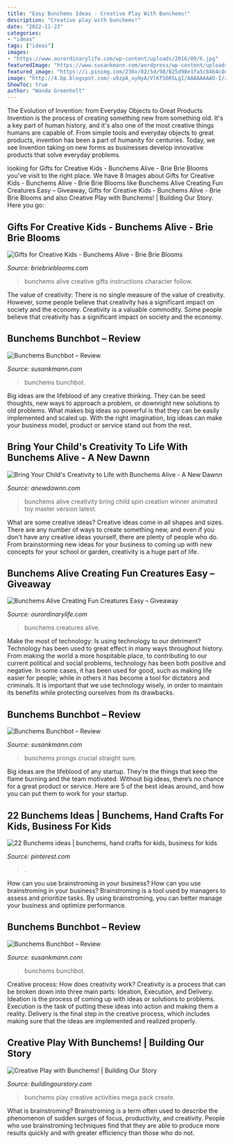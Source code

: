 ```yaml
---
title: "Easy Bunchems Ideas - Creative Play With Bunchems!"
description: "Creative play with bunchems!"
date: "2022-11-23"
categories:
- "ideas"
tags: ["ideas"]
images:
- "https://www.ourordinarylife.com/wp-content/uploads/2016/09/6.jpg"
featuredImage: "https://www.susankmann.com/wordpress/wp-content/uploads/2017/08/Prongs.jpg"
featured_image: "https://i.pinimg.com/236x/82/5d/98/825d98e1fa5c8464c8da98786b7d9cb3--d-quilling-creative-kids.jpg"
image: "http://4.bp.blogspot.com/-u9zpA_xyHyA/VlKfS6RSLgI/AAAAAAAAO-I/z5dFwWW3nnk/s1600/Bunchems%2Bfor%2BTeagan.jpg"
ShowToc: true
author: "Wanda Greenholt"
---
```



The Evolution of Invention: from Everyday Objects to Great Products
Invention is the process of creating something new from something old. It's a key part of human history, and it's also one of the most creative things humans are capable of. From simple tools and everyday objects to great products, invention has been a part of humanity for centuries. Today, we see Invention taking on new forms as businesses develop innovative products that solve everyday problems.

	

		
looking for Gifts for Creative Kids - Bunchems Alive - Brie Brie Blooms you've visit to the right place. We have 8 Images about Gifts for Creative Kids - Bunchems Alive - Brie Brie Blooms like Bunchems Alive Creating Fun Creatures Easy – Giveaway, Gifts for Creative Kids - Bunchems Alive - Brie Brie Blooms and also Creative Play with Bunchems! | Building Our Story. Here you go:
		
    
## Gifts For Creative Kids - Bunchems Alive - Brie Brie Blooms

<img loading=lazy src="http://briebrieblooms.com/wp-content/uploads/2016/09/Bunchems-Alive-Practice-Letters.jpg" onerror="this.onerror=null;this.src='https://tse1.mm.bing.net/th?id=OIP.yCuiTV05sGG3YEUMgUDAwwHaE8&amp;pid=15.1';" alt="Gifts for Creative Kids - Bunchems Alive - Brie Brie Blooms">

_Source: briebrieblooms.com_

>bunchems alive creative gifts instructions character follow. 

	

The value of creativity: There is no single measure of the value of creativity. However, some people believe that creativity has a significant impact on society and the economy.
Creativity is a valuable commodity. Some people believe that creativity has a significant impact on society and the economy.

    
## Bunchems Bunchbot – Review

<img loading=lazy src="https://www.susankmann.com/wordpress/wp-content/uploads/2017/08/Bunchem-Spider-768x512.jpg" onerror="this.onerror=null;this.src='https://tse4.mm.bing.net/th?id=OIP.7ZTziID62QIPHDvM1c9BFgHaE8&amp;pid=15.1';" alt="Bunchems Bunchbot – Review">

_Source: susankmann.com_

>bunchems bunchbot. 

	

Big ideas are the lifeblood of any creative thinking. They can be seed thoughts, new ways to approach a problem, or downright new solutions to old problems. What makes big ideas so powerful is that they can be easily implemented and scaled up. With the right imagination, big ideas can make your business model, product or service stand out from the rest.

    
## Bring Your Child&#039;s Creativity To Life With Bunchems Alive - A New Dawnn

<img loading=lazy src="https://i0.wp.com/anewdawnn.com/wp-content/uploads/2016/09/bunchems-alice-1.jpg?resize=3042%2C2004" onerror="this.onerror=null;this.src='https://tse2.mm.bing.net/th?id=OIP.3CByUuqb9dNZxwyF6tm3KwHaE4&amp;pid=15.1';" alt="Bring Your Child&#039;s Creativity to Life with Bunchems Alive - A New Dawnn">

_Source: anewdawnn.com_

>bunchems alive creativity bring child spin creation winner animated toy master version latest. 

	

What are some creative ideas?
Creative ideas come in all shapes and sizes. There are any number of ways to create something new, and even if you don't have any creative ideas yourself, there are plenty of people who do. From brainstorming new ideas for your business to coming up with new concepts for your school or garden, creativity is a huge part of life.

    
## Bunchems Alive Creating Fun Creatures Easy – Giveaway

<img loading=lazy src="https://www.ourordinarylife.com/wp-content/uploads/2016/09/6.jpg" onerror="this.onerror=null;this.src='https://tse2.mm.bing.net/th?id=OIP.DRjKO-icbLaUjsW9MnoUmAHaE8&amp;pid=15.1';" alt="Bunchems Alive Creating Fun Creatures Easy – Giveaway">

_Source: ourordinarylife.com_

>bunchems creatures alive. 

	

Make the most of technology: Is using technology to our detriment?
Technology has been used to great effect in many ways throughout history. From making the world a more hospitable place, to contributing to our current political and social problems, technology has been both positive and negative. In some cases, it has been used for good, such as making life easier for people; while in others it has become a tool for dictators and criminals. It is important that we use technology wisely, in order to maintain its benefits while protecting ourselves from its drawbacks.

    
## Bunchems Bunchbot – Review

<img loading=lazy src="https://www.susankmann.com/wordpress/wp-content/uploads/2017/08/Prongs.jpg" onerror="this.onerror=null;this.src='https://tse4.mm.bing.net/th?id=OIP.S4WZJxddCqJ4vSRQrNcbYwHaE8&amp;pid=15.1';" alt="Bunchems Bunchbot – Review">

_Source: susankmann.com_

>bunchems prongs crucial straight sure. 

	

Big ideas are the lifeblood of any startup. They’re the things that keep the flame burning and the team motivated. Without big ideas, there’s no chance for a great product or service. Here are 5 of the best ideas around, and how you can put them to work for your startup.

    
## 22 Bunchems Ideas | Bunchems, Hand Crafts For Kids, Business For Kids

<img loading=lazy src="https://i.pinimg.com/236x/82/5d/98/825d98e1fa5c8464c8da98786b7d9cb3--d-quilling-creative-kids.jpg" onerror="this.onerror=null;this.src='https://tse1.mm.bing.net/th?id=OIP.p7u2-itl1IMukM07jkIcSQAAAA&amp;pid=15.1';" alt="22 Bunchems ideas | bunchems, hand crafts for kids, business for kids">

_Source: pinterest.com_

>. 

	

How can you use brainstroming in your business?
How can you use brainstroming in your business? Brainstroming is a tool used by managers to assess and prioritize tasks. By using brainstroming, you can better manage your business and optimize performance.

    
## Bunchems Bunchbot – Review

<img loading=lazy src="https://www.susankmann.com/wordpress/wp-content/uploads/2017/08/The-Bunchems-Bunchbot-Parrot-1024x683.jpg" onerror="this.onerror=null;this.src='https://tse1.mm.bing.net/th?id=OIP.VOnFDDjd9NnOcqIxhi_eTwHaE8&amp;pid=15.1';" alt="Bunchems Bunchbot – Review">

_Source: susankmann.com_

>bunchems bunchbot. 

	

Creative process: How does creativity work?
Creativity is a process that can be broken down into three main parts: Ideation, Execution, and Delivery. Ideation is the process of coming up with ideas or solutions to problems. Execution is the task of putting these ideas into action and making them a reality. Delivery is the final step in the creative process, which includes making sure that the ideas are implemented and realized properly.

    
## Creative Play With Bunchems! | Building Our Story

<img loading=lazy src="http://4.bp.blogspot.com/-u9zpA_xyHyA/VlKfS6RSLgI/AAAAAAAAO-I/z5dFwWW3nnk/s1600/Bunchems%2Bfor%2BTeagan.jpg" onerror="this.onerror=null;this.src='https://tse1.mm.bing.net/th?id=OIP.eDNy7ElJyMV_P-_hgFnOFwHaEs&amp;pid=15.1';" alt="Creative Play with Bunchems! | Building Our Story">

_Source: buildingourstory.com_

>bunchems play creative activities mega pack create. 

	

What is brainstroming?
Brainstroming is a term often used to describe the phenomenon of sudden surges of focus, productivity, and creativity. People who use brainstroming techniques find that they are able to produce more results quickly and with greater efficiency than those who do not.

